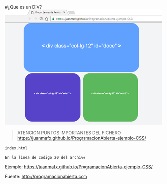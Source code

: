 #¿Que es un DIV?
![alt tag](que-es-un-div.bmp)
>ATENCIÓN  PUNTOS IMPORTANTES DEL FICHERO
https://juanmafx.github.io/ProgramacionAbierta-ejemplo-CSS/

`index.html`
```
En la linea de codigo 20 del archivo 
```
Ejemplo:
https://juanmafx.github.io/ProgramacionAbierta-ejemplo-CSS/

Fuente:
http://programacionabierta.com
